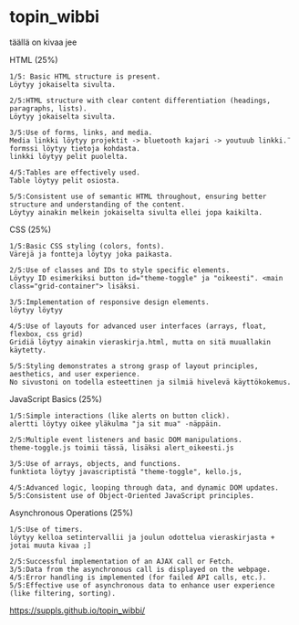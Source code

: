 # topin_wibbi
 täällä on kivaa jee


HTML (25%)

   	1/5: Basic HTML structure is present.
    Löytyy jokaiselta sivulta.
	
   	2/5:HTML structure with clear content differentiation (headings, paragraphs, lists).
    Löytyy jokaiselta sivulta.

  	3/5:Use of forms, links, and media.
	Media linkki löytyy projektit -> bluetooth kajari -> youtuub linkki.¨
	formssi löytyy tietoja kohdasta.
	linkki löytyy pelit puolelta.

  	4/5:Tables are effectively used.
	Table löytyy pelit osiosta.

   	5/5:Consistent use of semantic HTML throughout, ensuring better structure and understanding of the content.
    Löytyy ainakin melkein jokaiselta sivulta ellei jopa kaikilta.

CSS (25%)

    1/5:Basic CSS styling (colors, fonts).
	Värejä ja fontteja löytyy joka paikasta.

   	2/5:Use of classes and IDs to style specific elements.
	Löytyy ID esimerkiksi button id="theme-toggle" ja "oikeesti". <main class="grid-container"> lisäksi.

   	3/5:Implementation of responsive design elements.
    löytyy löytyy

   	4/5:Use of layouts for advanced user interfaces (arrays, float, flexbox, css grid)
	Gridiä löytyy ainakin vieraskirja.html, mutta on sitä muuallakin käytetty.

  	5/5:Styling demonstrates a strong grasp of layout principles, aesthetics, and user experience.
	No sivustoni on todella esteettinen ja silmiä hivelevä käyttökokemus.

JavaScript Basics (25%)

  	1/5:Simple interactions (like alerts on button click).
    alertti löytyy oikee yläkulma "ja sit mua" -näppäin.

  	2/5:Multiple event listeners and basic DOM manipulations.
    theme-toggle.js toimii tässä, lisäksi alert_oikeesti.js

  	3/5:Use of arrays, objects, and functions.
	funktiota löytyy javascriptistä "theme-toggle", kello.js, 

	4/5:Advanced logic, looping through data, and dynamic DOM updates.
	5/5:Consistent use of Object-Oriented JavaScript principles.

Asynchronous Operations (25%)

   	1/5:Use of timers.
	löytyy kelloa setintervallii ja joulun odottelua vieraskirjasta + jotai muuta kivaa ;]

   	2/5:Successful implementation of an AJAX call or Fetch.
    3/5:Data from the asynchronous call is displayed on the webpage.
	4/5:Error handling is implemented (for failed API calls, etc.).
 	5/5:Effective use of asynchronous data to enhance user experience (like filtering, sorting).

https://suppls.github.io/topin_wibbi/